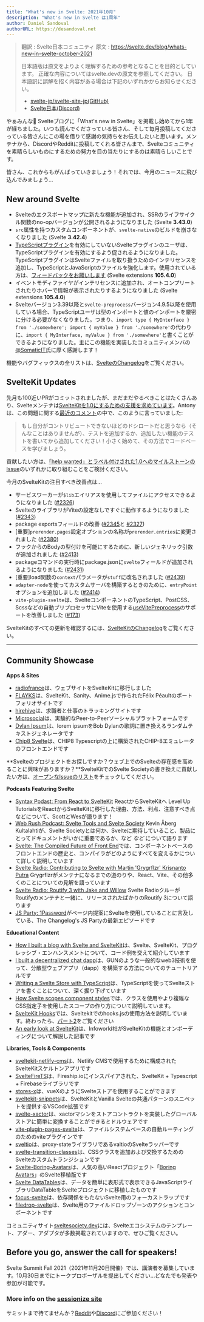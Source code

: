 ```yaml
---
title: "What's new in Svelte: 2021年10月"
description: "What's new in Svelte は1周年"
author: Daniel Sandoval
authorURL: https://desandoval.net
---
```

> 翻訳 : Svelte日本コミュニティ
> 原文 : https://svelte.dev/blog/whats-new-in-svelte-october-2021
>
> 日本語版は原文をよりよく理解するための参考となることを目的としています。
> 正確な内容についてはsvelte.devの原文を参照してください。
> 日本語訳に誤解を招く内容がある場合は下記のいずれかからお知らせください。
> - [svelte-jp/svelte-site-jp(GitHub)](https://github.com/svelte-jp/svelte-site-jp)
> - [Svelte日本(Discord)](https://discord.com/invite/YTXq3ZtBbx)


やぁみんな👋 Svelteブログに「What's new in Svelte」を掲載し始めてから1年が経ちました。いつも読んでくださっている皆さん、そして毎月投稿してくださっている皆さんにこの場を借りて感謝の気持ちをお伝えしたいと思います。メンテナから、DiscordやRedditに投稿してくれる皆さんまで、Svelteコミュニティを素晴らしいものにするための努力を目の当たりにするのは素晴らしいことです。

皆さん、これからもがんばっていきましょう！それでは、今月のニュースに飛び込んでみましょう…

## New around Svelte

- Svelteのエクスポートマップに新たな機能が追加され、SSRのライフサイクル関数のno-opバージョンが公開されるようになりました (Svelte **3.43.0**)
- `src`属性を持つカスタムコンポーネントが、`svelte-native`のビルドを崩さなくなりました (Svelte **3.42.4**)
- [TypeScriptプラグイン](https://www.npmjs.com/package/typescript-svelte-plugin)を有効にしていないSvelteプラグインのユーザは、TypeScriptプラグインを有効にするよう促されるようになりました。TypeScriptプラグインはSvelteファイルを取り扱うためのインテリセンスを追加し、TypeScriptとJavaScriptのファイルを強化します。使用されている方は、[フィードバックをお願いします](https://github.com/sveltejs/language-tools/issues/580) (Svelte extensions **105.4.0**)
- イベントモディファイヤがインテリセンスに追加され、オートコンプリートされたりホバーで情報が表示されたりするようになりました (Svelte extensions **105.4.0**)
- Svelteバージョン3.39以降と`svelte-preprocess`バージョン4.9.5以降を使用している場合、TypeScriptユーザは型のインポートと値のインポートを厳密に分ける必要がなくなりました。つまり、`import type { MyInterface } from './somewhere'; import { myValue } from './somewhere'`の代わりに、`import { MyInterface, myValue } from './somewhere'`と書くことができるようになりました。主にこの機能を実装したコミュニティメンバの[@SomaticIT](https://github.com/SomaticIT)氏に厚く感謝します！

機能やバグフィックスの全リストは、[SvelteのChangelog](https://github.com/sveltejs/svelte/blob/master/CHANGELOG.md)をご覧ください。

## SvelteKit Updates

先月も100近いPRがコミットされましたが、まだまだやるべきことはたくさんあり、Svelteメンテナは[SvelteKitを1.0にするための支援を求めています](https://github.com/sveltejs/kit/issues/2100)。Antonyは、この問題に関する[最近のコメント](https://github.com/sveltejs/kit/issues/2100#issuecomment-895446285)の中で、このように言っていました:

> もし自分がコントリビュートできないほどのドシロートだと思うなら（そんなことはありませんが）、テストを追加するか、追加したい機能のテストを書いてから追加してください！小さく始めて、その方法でコードベースを学びましょう。

貢献したい方は、[「help wanted」とラベル付けされた1.0へのマイルストーンのIssue](https://github.com/sveltejs/kit/issues?q=is%3Aopen+is%3Aissue+milestone%3A1.0+label%3A%22help+wanted%22)のいずれかに取り組むことをご検討ください。

今月のSvelteKitの注目すべき改善点は…

- サービスワーカーが`$lib`エイリアスを使用してファイルにアクセスできるようになりました ([#2326](https://github.com/sveltejs/kit/pull/2326))
- SvelteのライブラリがViteの設定なしですぐに動作するようになりました ([#2343](https://github.com/sveltejs/kit/pull/2343))
- package exportsフィールドの改善 ([#2345](https://github.com/sveltejs/kit/pull/2345)と [#2327](https://github.com/sveltejs/kit/pull/2327))
- [重要]`prerender.pages`設定オプションの名称が`prerender.entries`に変更されました ([#2380](https://github.com/sveltejs/kit/pull/2380))
- フックからのBodyの型付けを可能にするために、新しいジェネリック引数が追加されました ([#2413](https://github.com/sveltejs/kit/pull/2413))
- packageコマンドの実行時にpackage.jsonに`svelte`フィールドが追加されるようになりました ([#2431](https://github.com/sveltejs/kit/pull/2431))
- [重要]load関数の`context`パラメータが`stuff`に改名されました ([#2439](https://github.com/sveltejs/kit/pull/2439))
- `adapter-node`を使ってカスタムサーバを構築するときのために、`entryPoint`オプションを追加しました ([#2414](https://github.com/sveltejs/kit/pull/2414))
- `vite-plugin-svelte`は、SvelteコンポーネントのTypeScript、PostCSS、Scssなどの自動プリプロセッサにViteを使用する[useVitePreprocess](https://github.com/sveltejs/vite-plugin-svelte/blob/main/docs/config.md#usevitepreprocess)のサポートを改善しました ([#173](https://github.com/sveltejs/vite-plugin-svelte/pull/173))

SvelteKitのすべての更新を確認するには、[SvelteKitのChangelog](https://github.com/sveltejs/kit/blob/master/packages/kit/CHANGELOG.md)をご覧ください。


---

## Community Showcase

**Apps & Sites**
- [radiofrance](https://www.radiofrance.fr/)は、ウェブサイトをSvelteKitに移行しました
- [FLAYKS](https://flayks.com/)は、SvelteKit、Sanity、Anime.jsで作られたFélix Péaultのポートフォリオサイトです
- [hirehive](https://www.hirehive.com/)は、求職者と仕事のトラッキングサイトです
- [Microsocial](https://microsocial.xyz/)は、実験的なPeer-to-Peerソーシャルプラットフォームです
- [Dylan Ipsum](https://www.dylanlyrics.app/)は、lorem ipsumをBob Dylanの歌詞に置き換えるランダムテキストジェネレータです
- [Chip8 Svelte](https://github.com/mikeyhogarth/chip8-svelte)は、CHIP8 Typescriptの上に構築されたCHIP-8エミュレータのフロントエンドです

**Svelteのプロジェクトをお探しですか？ウェブ上でのSvelteの存在感を高めることに興味がありますか？**SvelteKitでのSvelte Societyの書き換えに貢献したい方は、[オープンなIssueのリスト](https://github.com/svelte-society/sveltesociety-2021/issues)をチェックしてください。

**Podcasts Featuring Svelte**
- [Syntax Podast: From React to SvelteKit](https://podcasts.apple.com/us/podcast/from-react-to-sveltekit/id1253186678?i=1000536276106) ReactからSvelteKitへ Level Up TutorialsをReactからSvelteKitに移行した理由、方法、利点、注意すべき点などについて、ScottとWesが語ります！
- [Web Rush Podcast: Svelte Tools and Svelte Society](https://www.webrush.io/episodes/episode-150-svelte-tools-and-svelte-society) Kevin Åberg Kultalahtiが、Svelte Societyとは何か、Svelteに期待していること、製品にとってドキュメントがいかに重要であるか、など _など_ について語ります
- [Svelte: The Compiled Future of Front End](https://www.arahansen.com/the-compiled-future-of-front-end/)では、コンポーネントベースのフロントエンドの歴史と、コンパイラがどのようにすべてを変えるかについて詳しく説明しています
- [Svelte Radio: Contributing to Svelte with Martin 'Grygrflzr' Krisnanto Putra](https://share.transistor.fm/s/10aa305c) Grygrflzrがメンテナになるまでの道のりや、React、Vite、その他多くのことについての見解を語っています
- [Svelte Radio: Routify 3 with Jake and Willow](https://share.transistor.fm/s/10aa305c) Svelte RadioクルーがRoutifyのメンテナと一緒に、リリースされたばかりのRoutify 3について語ります
- [JS Party: 1Password](https://twitter.com/geoffrich_/status/1441816829853253640?s=20)がページ内提案にSvelteを使用していることに言及している、The Changelog's JS Partyの最新エピソードです

**Educational Content**
- [How I built a blog with Svelte and SvelteKit](https://fantinel.dev/blog-development-sveltekit/)は、Svelte、SvelteKit、プログレッシブ・エンハンスメントについて、コード例を交えて紹介しています
- [I built a decentralized chat dapp](https://www.youtube.com/watch?v=J5x3OMXjgMc)は、GUNのような一般的なweb3技術を使って、分散型ウェブアプリ（dapp）を構築する方法についてのチュートリアルです
- [Writing a Svelte Store with TypeScript](https://javascript.plainenglish.io/writing-a-svelte-store-with-typescript-22fa1c901a4)は、TypeScriptを使ってSvelteストアを書くことについて、深く掘り下げています
- [How Svelte scopes component styles](https://geoffrich.net/posts/svelte-scoped-styles/)では、クラスを使用やより複雑なCSS指定子を使用したスコープの作り方について説明しています。
- [SvelteKit Hooks](https://www.youtube.com/watch?v=RarufLoEL08)では、Sveltekitでのhooks.jsの使用方法を説明しています。終わったら、[パート2](https://www.youtube.com/watch?v=RmIBG3G0-VY)をご覧ください
- [An early look at SvelteKit](https://www.infoworld.com/article/3630395/an-early-look-at-sveltekit.html)は、Infoworld社がSvelteKitの機能とオンボーディングについて解説した記事です

**Libraries, Tools & Components**
- [sveltekit-netlify-cms](https://github.com/buhrmi/sveltekit-netlify-cms)は、Netlify CMSで使用するために構成されたSvelteKitスケルトンアプリです
- [SvelteFireTS](https://github.com/jacobbowdoin/sveltefirets)は、Fireship.ioにインスパイアされた、SvelteKit + Typescript + Firebaseライブラリです
- [stores-x](https://github.com/Anyass3/stores-x)は、vueXのようにSvelteストアを使用することができます
- [sveltekit-snippets](https://github.com/stordahl/sveltekit-snippets)は、SvelteKitとVanilla Svelteの共通パターンのスニペットを提供するVSCode拡張です
- [svelte-xactor](https://github.com/wobsoriano/svelte-xactor)は、xactorマシンをストアコントラクトを実装したグローバルストアに簡単に変換することができるミドルウェアです
- [vite-plugin-pages-svelte](https://github.com/aldy505/vite-plugin-pages-svelte)は、ファイルシステムベースの自動ルーティングのためのviteプラグインです
- [sveltio](https://www.npmjs.com/package/sveltio)は、proxy-stateライブラリであるvaltioのSvelteラッパーです
- [svelte-transition-classes](https://github.com/rmarscher/svelte-transition-classes)は、CSSクラスを追加および交換するためのSvelteカスタムトランジションです
- [Svelte-Boring-Avatars](https://github.com/paolotiu/svelte-boring-avatars)は、人気の高いReactプロジェクト「[Boring Avatars](https://github.com/boringdesigners/boring-avatars)」のSvelte移植版です
- [Svelte DataTables](https://github.com/homescriptone/svelte-datatables)は、データを簡単に表形式で表示できるJavaScriptライブラリDataTableをSvelteプロジェクトに移植したものです
- [focus-svelte](https://github.com/chanced/focus-svelte)は、依存関係をもたないSvelte用のフォーカストラップです
- [filedrop-svelte](https://github.com/chanced/filedrop-svelte)は、Svelte用のファイルドロップゾーンのアクションとコンポーネントです


コミュニティサイト[sveltesociety.dev](https://sveltesociety.dev/templates/)には、Svelteエコシステムのテンプレート、アダー、アダプタが多数掲載されていますので、ぜひご覧ください。


## Before you go, answer the call for speakers!

Svelte Summit Fall 2021（2021年11月20日開催）では、講演者を募集しています。10月30日までにトークプロポーザルを提出してください…どなたでも発表や参加が可能です。

### More info on the [sessionize site](https://sessionize.com/svelte-summit-fall-2021/)

サミットまで待てませんか？[Reddit](https://www.reddit.com/r/sveltejs/)や[Discord](https://discord.com/invite/yy75DKs)にご参加ください！
